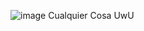 ![image](https://github.com/user-attachments/assets/a11fd6c6-da0a-4a50-9200-085653478f86)
Cualquier Cosa UwU
